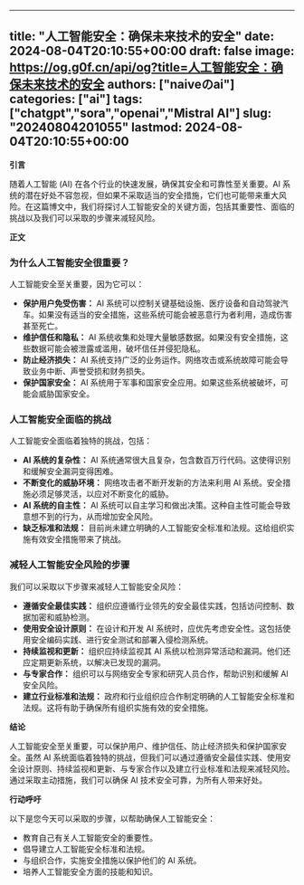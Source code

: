 
---
title: "人工智能安全：确保未来技术的安全"
date: 2024-08-04T20:10:55+00:00
draft: false
image: https://og.g0f.cn/api/og?title=人工智能安全：确保未来技术的安全
authors: ["naiveのai"]
categories: ["ai"]
tags: ["chatgpt","sora","openai","Mistral AI"]
slug: "20240804201055"
lastmod: 2024-08-04T20:10:55+00:00
---
**引言**

随着人工智能 (AI) 在各个行业的快速发展，确保其安全和可靠性至关重要。AI 系统的潜在好处不容忽视，但如果不采取适当的安全措施，它们也可能带来重大风险。在这篇博文中，我们将探讨人工智能安全的关键方面，包括其重要性、面临的挑战以及我们可以采取的步骤来减轻风险。

**正文**

### 为什么人工智能安全很重要？

人工智能安全至关重要，因为它可以：

- **保护用户免受伤害：** AI 系统可以控制关键基础设施、医疗设备和自动驾驶汽车。如果没有适当的安全措施，这些系统可能会被恶意行为者利用，造成伤害甚至死亡。
- **维护信任和隐私：** AI 系统收集和处理大量敏感数据。如果没有安全措施，这些数据可能会被泄露或滥用，破坏信任并侵犯隐私。
- **防止经济损失：** AI 系统支持广泛的业务运作。网络攻击或系统故障可能会导致业务中断、声誉受损和财务损失。
- **保护国家安全：** AI 系统用于军事和国家安全应用。如果这些系统被破坏，可能会威胁国家安全。

### 人工智能安全面临的挑战

人工智能安全面临着独特的挑战，包括：

- **AI 系统的复杂性：** AI 系统通常很大且复杂，包含数百万行代码。这使得识别和缓解安全漏洞变得困难。
- **不断变化的威胁环境：** 网络攻击者不断开发新的方法来利用 AI 系统。安全措施必须足够灵活，以应对不断变化的威胁。
- **AI 系统的自主性：** AI 系统可以自主学习和做出决策。这种自主性可能会导致意想不到的行为，从而增加安全风险。
- **缺乏标准和法规：** 目前尚未建立明确的人工智能安全标准和法规。这给组织实施有效安全措施带来了挑战。

### 减轻人工智能安全风险的步骤

我们可以采取以下步骤来减轻人工智能安全风险：

- **遵循安全最佳实践：** 组织应遵循行业领先的安全最佳实践，包括访问控制、数据加密和威胁检测。
- **使用安全设计原则：** 在设计和开发 AI 系统时，应优先考虑安全性。这包括使用安全编码实践、进行安全测试和部署入侵检测系统。
- **持续监视和更新：** 组织应持续监视其 AI 系统以检测异常活动和漏洞。他们还应定期更新系统，以解决已发现的漏洞。
- **与专家合作：** 组织可以与网络安全专家和研究人员合作，帮助识别和缓解 AI 安全风险。
- **建立行业标准和法规：** 政府和行业组织应合作制定明确的人工智能安全标准和法规。这将有助于确保所有组织实施有效的安全措施。

**结论**

人工智能安全至关重要，可以保护用户、维护信任、防止经济损失和保护国家安全。虽然 AI 系统面临着独特的挑战，但我们可以通过遵循安全最佳实践、使用安全设计原则、持续监视和更新、与专家合作以及建立行业标准和法规来减轻风险。通过采取主动措施，我们可以确保 AI 技术安全可靠，为所有人带来好处。

**行动呼吁**

以下是您今天可以采取的步骤，以帮助确保人工智能安全：

- 教育自己有关人工智能安全的重要性。
- 倡导建立人工智能安全标准和法规。
- 与组织合作，实施安全措施以保护他们的 AI 系统。
- 培养人工智能安全方面的技能和知识。